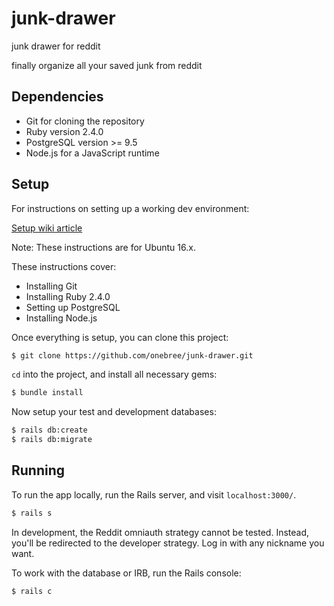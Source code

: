 # junk-drawer

junk drawer for reddit

finally organize all your saved junk from reddit

## Dependencies

- Git for cloning the repository
- Ruby version 2.4.0
- PostgreSQL version >= 9.5
- Node.js for a JavaScript runtime

## Setup

For instructions on setting up a working dev environment:

[Setup wiki article](https://github.com/onebree/junk-drawer/wiki/setup)

Note: These instructions are for Ubuntu 16.x.

These instructions cover:

- Installing Git
- Installing Ruby 2.4.0
- Setting up PostgreSQL
- Installing Node.js

Once everything is setup, you can clone this project:

```bash
$ git clone https://github.com/onebree/junk-drawer.git
```

`cd` into the project, and install all necessary gems:

```bash
$ bundle install
```

Now setup your test and development databases:

```bash
$ rails db:create
$ rails db:migrate
```

## Running

To run the app locally, run the Rails server, and visit `localhost:3000/`.

```bash
$ rails s
```

In development, the Reddit omniauth strategy cannot be tested. Instead, you'll be redirected to the developer strategy. Log in with any nickname you want.

To work with the database or IRB, run the Rails console:

```bash
$ rails c
```
